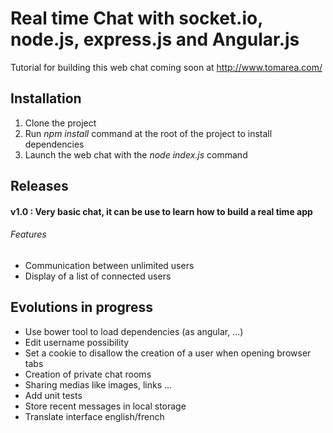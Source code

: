 # Real time Chat with socket.io, node.js, express.js and Angular.js

Tutorial for building this web chat coming soon at http://www.tomarea.com/

## Installation

1. Clone the project
2. Run <i>npm install</i> command at the root of the project to install dependencies
3. Launch the web chat with the <i>node index.js</i> command


## Releases

#### v1.0 : Very basic chat, it can be use to learn how to build a real time app
###### Features
- Communication between unlimited users
- Display of a list of connected users


## Evolutions in progress

- Use bower tool to load dependencies (as angular, ...)
- Edit username possibility
- Set a cookie to disallow the creation of a user when opening browser tabs
- Creation of private chat rooms
- Sharing medias like images, links ...
- Add unit tests
- Store recent messages in local storage
- Translate interface english/french


